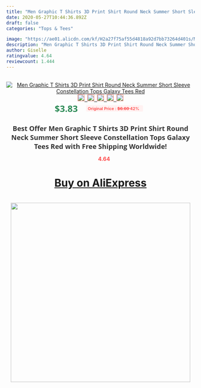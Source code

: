 ```yaml
---
title: "Men Graphic T Shirts 3D Print Shirt Round Neck Summer Short Sleeve Constellation Tops Galaxy Tees Red"
date: 2020-05-27T10:44:36.892Z
draft: false
categories: "Tops & Tees"

image: "https://ae01.alicdn.com/kf/H2a27f75af55d4818a92d7bb73264d401s/Men-Graphic-T-Shirts-3D-Print-Shirt-Round-Neck-Summer-Short-Sleeve-Constellation-Tops-Galaxy-Tees.jpg"
description: "Men Graphic T Shirts 3D Print Shirt Round Neck Summer Short Sleeve Constellation Tops Galaxy Tees Red"
author: Giselle
ratingvalue: 4.64
reviewcount: 1.444
---
```

<br>
<div style="text-align: center;">
<a href="https://s.click.aliexpress.com/e/_Abe0aD" target="_blank" rel="nofollow noopener noreferrer"><img alt="Men Graphic T Shirts 3D Print Shirt Round Neck Summer Short Sleeve Constellation Tops Galaxy Tees Red" class="magnifier-image" src="https://ae01.alicdn.com/kf/H2a27f75af55d4818a92d7bb73264d401s/Men-Graphic-T-Shirts-3D-Print-Shirt-Round-Neck-Summer-Short-Sleeve-Constellation-Tops-Galaxy-Tees.jpg_640x640.jpg">
<br>
<img style="border:1px solid salmon" src="https://ae01.alicdn.com/kf/H2a27f75af55d4818a92d7bb73264d401s/Men-Graphic-T-Shirts-3D-Print-Shirt-Round-Neck-Summer-Short-Sleeve-Constellation-Tops-Galaxy-Tees.jpg_120x120.jpg">&nbsp;&nbsp;<img style="border:1px solid salmon" src="https://ae01.alicdn.com/kf/H640d469f853742feb783ba810d13f289E/Men-Graphic-T-Shirts-3D-Print-Shirt-Round-Neck-Summer-Short-Sleeve-Constellation-Tops-Galaxy-Tees.jpg_120x120.jpg">&nbsp;&nbsp;<img style="border:1px solid salmon" src="_120x120.jpg">&nbsp;&nbsp;<img style="border:1px solid salmon" src="_120x120.jpg">&nbsp;&nbsp;<img style="border:1px solid salmon" src="_120x120.jpg"></a></div><br0>
<div style="text-align: center;"><span style="background-color: white; border: 0px; box-sizing: border-box; color: seagreen; display: inline-block; font-family: &quot;open sans&quot; , &quot;arial&quot; , &quot;helvetica&quot; , sans-serif , &quot;heiti&quot;; font-size: 24px; font-stretch: inherit; font-weight: 700; line-height: inherit; margin: 0px 10px 0px 0px; padding: 0px; vertical-align: middle;">$3.83 </span>
<span style="background: rgb(255 , 241 , 241); border-radius: 3px; border: 0px; box-sizing: border-box; color: #ff4747; display: inline-block; font-family: inherit; font-size: 12px; font-stretch: inherit; font-style: inherit; font-variant: inherit; font-weight: 600; line-height: inherit; margin: 0px; padding: 2px 5px; transform: scale(0.9); vertical-align: middle;">Original Price : <b style="text-decoration: line-through;">$6.60 </b> 42%&nbsp;&nbsp;</span></div>
<h1 style="color: #333333; display: inline-block; font-family: &quot;open sans&quot; , &quot;arial&quot; , &quot;helvetica&quot; , sans-serif , &quot;heiti&quot;; font-size: 18px; font-stretch: inherit; font-weight: 700; text-align: center;">Best Offer Men Graphic T Shirts 3D Print Shirt Round Neck Summer Short Sleeve Constellation Tops Galaxy Tees Red with Free Shipping Worldwide!</h1>
<div style="color: #ff4747; text-align: center;">
<img src="https://4.bp.blogspot.com/-M0ZcTcb-5uY/XleCXlxnR4I/AAAAAAAAAEc/OrjgMkXV1oMQFaCRZj5HQwOCBcu3w1FegCPcBGAYYCw/s1600/star.png" style="height: 15px;">&nbsp;<b>4.64</b></div>
<div class="button_cont" align="center"><a class="buynow_a" href="https://s.click.aliexpress.com/e/_Abe0aD" target="_blank" rel="nofollow noopener noreferrer"><H1>Buy on AliExpress</H1></a></div><br>
<div class="separator" style="clear: both; text-align: center;">
<img src="https://lh3.googleusercontent.com/-pTy5HemUv9M/XlePHvY0dAI/AAAAAAAAAE4/0nX5iRUoIWY8eMW9Dpxeirr157OZliDIgCLcBGAsYHQ/s1600/badge.gif" width="480">
</div>
